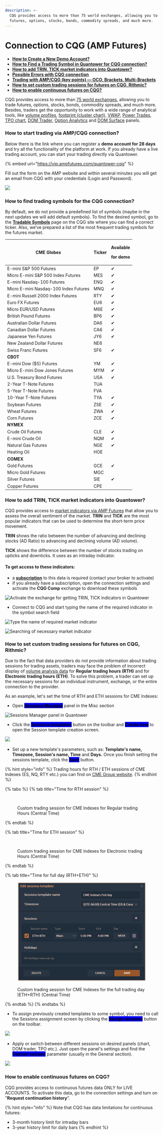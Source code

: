 ```yaml
---
description: >-
  CQG provides access to more than 75 world exchanges, allowing you to trade
  futures, options, stocks, bonds, commodity spreads, and much more.
---
```


# Connection to CQG (AMP Futures)

* [**How to Create a New Demo Account?**](./#how-to-start-trading-via-amp-cqg-connection)
* [**How to Find a Trading Symbol in Quantower for CQG connection?**](./#how-to-add-trading-symbols-from-the-cqg-connection)
* [**How to add TRIN, TICK market indicators into Quantower?**](./#how-to-add-trin-tick-market-indicators-into-quantower)
* [**Possible Errors with CQG connection**](errors-with-cqg.md)
* [**Trading with AMP/CQG (key points) — OCO, Brackets, Multi-Brackets**](../../trading-panels/order-entry/order-entry-for-cqg.md)
* [**How to set custom trading sessions for futures on CQG, Rithmic?**](./#how-to-set-custom-trading-sessions-for-futures-on-cqg-rithmic)
* [**How to enable continuous futures on CQG?**](./#how-to-enable-continuous-futures-on-cqg)

CQG provides access to more than [75 world exchanges](https://www.cqg.com/partners/exchanges), allowing you to trade futures, options, stocks, bonds, commodity spreads, and much more.\
Besides, traders get the opportunity to work with a wide range of analytical tools, like [volume profiles](../../analytics-panels/chart/volume-analysis-tools/volume-profiles.md), [footprint (cluster chart)](../../analytics-panels/chart/volume-analysis-tools/cluster-chart.md), [VWAP](../../analytics-panels/chart/vwap.md), [Power Trades](../../analytics-panels/chart/power-trades.md), [TPO chart](../../analytics-panels/tpo-chart.md), [DOM Trader](../../trading-panels/dom-trader/), [Option Analytics](../../analytics-panels/option-analytics.md) and [DOM Surface](../../analytics-panels/dom-surface.md) panels.

### How to start trading via AMP/CQG connection?

Below there is the link where you can register a **demo account for 28 days** and try all the functionality of the platform at work. If you already have a live trading account, you can start your trading directly via Quantower.

{% embed url="https://vip.ampfutures.com/quantower-cqg" %}

Fill out the form on the AMP website and within several minutes you will get an email from CQG with your credentials (Login and Password).

![](<../../.gitbook/assets/image (62).png>)



### How to find trading symbols for the CQG connection?

By default, we do not provide a predefined list of symbols (maybe in the next updates we will add default symbols). To find the desired symbol, go to the [**Tradable Symbols**](https://www.cqg.com/partners/exchanges/tradable-symbols) page on the CQG site where you can find a correct ticker. Also, we’ve prepared a list of the most frequent trading symbols for the futures market.

| **CME Globex**                        | Ticker | <p>Available </p><p>for demo</p> |
| ------------------------------------- | ------ | -------------------------------- |
| E-mini S\&P 500 Futures               | EP     | ✔                                |
| Micro E-mini S\&P 500 Index Futures   | MES    | ✔                                |
| E-mini Nasdaq-100 Futures             | ENQ    | ✔                                |
| Micro E-mini Nasdaq-100 Index Futures | MNQ    | ✔                                |
| E-mini Russell 2000 Index Futures     | RTY    | ✔                                |
| Euro FX Futures                       | EU6    | ✔                                |
| Micro EUR/USD Futures                 | M6E    | ✔                                |
| British Pound Futures                 | BP6    | ✔                                |
| Australian Dollar Futures             | DA6    | ✔                                |
| Canadian Dollar Futures               | CA6    | ✔                                |
| Japanese Yen Futures                  | JY6    | ✔                                |
| New Zealand Dollar Futures            | NE6    |                                  |
| Swiss Franc Futures                   | SF6    | ✔                                |
| **CBOT**                              |        |                                  |
| E-mini Dow ($5) Futures               | YM     | ✔                                |
| Micro E-mini Dow Jones Futures        | MYM    | ✔                                |
| U.S. Treasury Bond Futures            | USA    | ✔                                |
| 2-Year T-Note Futures                 | TUA    |                                  |
| 5-Year T-Note Futures                 | FVA    |                                  |
| 10-Year T-Note Futures                | TYA    | ✔                                |
| Soybean Futures                       | ZSE    | ✔                                |
| Wheat Futures                         | ZWA    | ✔                                |
| Corn Futures                          | ZCE    | ✔                                |
| **NYMEX**                             |        |                                  |
| Crude Oil Futures                     | CLE    | ✔                                |
| E-mini Crude Oil                      | NQM    | ✔                                |
| Natural Gas Futures                   | NGE    | ✔                                |
| Heating Oil                           | HOE    |                                  |
| **COMEX**                             |        |                                  |
| Gold Futures                          | GCE    | ✔                                |
| Micro Gold Futures                    | MGC    |                                  |
| Silver Futures                        | SIE    | ✔                                |
| Copper Futures                        | CPE    |                                  |

### How to add TRIN, TICK market indicators into Quantower?

CQG provides access to [market indicators via AMP Futures](https://www.ampfutures.com/trading-info/cqg-supported-indexes) that allow you to assess the overall sentiment of the market. **TRIN** and **TICK** are the most popular indicators that can be used to determine the short-term price movement.

**TRIN** shows the ratio between the number of advancing and declining stocks (AD Ratio) to advancing and declining volume (AD volume).

**TICK** shows the difference between the number of stocks trading on upticks and downticks. It uses as an intraday indicator.

#### To get access to these indicators:

* a [**subscription**](https://www.ampfutures.com/trading-info/exchange-data-fees) to this data is required (contact your broker to activate)
* if you already have a subscription, open the connection settings and activate the **CQG Comp** exchange to download these symbols

![Activate the exchange for getting TRIN, TICK indicators in Quantower](<../../.gitbook/assets/image (355) (1) (1).png>)

* Connect to CQG and start typing the name of the required indicator in the symbol search field

![Type the name of required market indicator](<../../.gitbook/assets/image (355) (1).png>)

![Searching of necessary market indicator](../../.gitbook/assets/TRIN.gif)

### **How to set custom trading sessions for futures on CQG, Rithmic?**

Due to the fact that data providers do not provide information about trading sessions for trading assets, traders may face the problem of incorrect display of [volume analysis data](../../analytics-panels/chart/volume-analysis-tools/) for **Regular trading hours (RTH)** and for **Electronic trading hours (ETH)**. To solve this problem, a trader can set up the necessary sessions for an individual instrument, exchange, or the entire connection to the provider.

As an example, let's set the time of RTH and ETH sessions for CME Indexes:

* Open [<mark style="background-color:blue;">**Sessions Manager**</mark>](../../miscellaneous-panels/sessions-manager.md) panel in the Misc section

![Sessions Manager panel in Quantower](<../../.gitbook/assets/image (359) (1) (1).png>)

* Click the <mark style="background-color:blue;">**Sessions templates**</mark> button on the toolbar and <mark style="background-color:blue;">**Create new**</mark> to open the Session template creation screen.

![](<../../.gitbook/assets/image (357) (1).png>)

* Set up a new template's parameters, such as: **Template's name, Timezone, Session's name, Time** and **Days.** Once you finish setting the sessions template, click the <mark style="background-color:blue;">**Save**</mark> button.

{% hint style="info" %}
Trading hours for RTH / ETH sessions of CME Indexes (ES, NQ, RTY etc.) you can find on [CME Group website](https://www.cmegroup.com/markets/equities/sp/e-mini-sandp500.contractSpecs.html).
{% endhint %}

{% tabs %}
{% tab title="Time for RTH session" %}
<figure><img src="../../.gitbook/assets/image (1) (1) (2).png" alt=""><figcaption><p>Custom trading session for CME Indexes for Regular trading Hours (Central Time)</p></figcaption></figure>
{% endtab %}

{% tab title="Time for ETH session" %}
<figure><img src="../../.gitbook/assets/image (2) (2) (1).png" alt=""><figcaption><p>Custom trading session for CME Indexes for Electronic trading Hours (Central Time)</p></figcaption></figure>
{% endtab %}

{% tab title="Time for full day (RTH+ETH)" %}
<figure><img src="../../.gitbook/assets/image (2) (1) (1) (1) (1) (1) (1) (1) (1).png" alt=""><figcaption><p>Custom trading session for CME Indexes for the full trading day )ETH+RTH) (Central Time)</p></figcaption></figure>
{% endtab %}
{% endtabs %}

* To assign previously created templates to some symbol, you need to call the Sessions assignment screen by clicking the <mark style="background-color:blue;">**Assign sessions**</mark> button on the toolbar.

![](<../../.gitbook/assets/image (359) (1).png>)

* Apply or switch between different sessions on desired panels (chart, DOM trader, TPO etc.). Just open the panel's settings and find the <mark style="background-color:blue;">**Custom session**</mark> parameter (usually in the General section).

![](<../../.gitbook/assets/image (354).png>)

### **How to enable continuous futures on CQG?**

CQG provides access to continuous futures data ONLY for LIVE ACCOUNTS. To activate this data, go to the connection settings and turn on "**Request continuation history**".

{% hint style="info" %}
Note that CQG has data limitations for continuous futures:

* 3-month history limit for intraday bars
* 3-year history limit for daily bars
{% endhint %}

<figure><img src="../../.gitbook/assets/image (2) (1) (1) (2).png" alt=""><figcaption></figcaption></figure>
